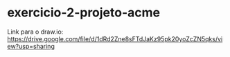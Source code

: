 # exercicio-2-projeto-acme

Link para o draw.io: https://drive.google.com/file/d/1dRd2Zne8sFTdJaKz95pk20yoZcZN5qks/view?usp=sharing
